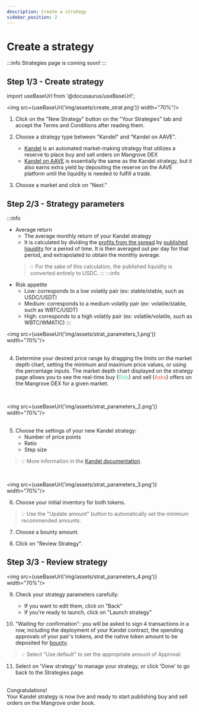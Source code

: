 ```yaml
---
description: Create a strategy
sidebar_position: 2
---
```



# Create a strategy

:::info
Strategies page is coming soon!
:::

## Step 1/3 - Create strategy

import useBaseUrl from '@docusaurus/useBaseUrl';

<img src={useBaseUrl('img/assets/create_strat.png')} width="70%"/>

1. Click on the "New Strategy" button on the "Your Strategies" tab and accept the Terms and Conditions after reading them.

2. Choose a strategy type between "Kandel" and "Kandel on AAVE".
    * [Kandel](../../kandel/README.md) is an automated market-making strategy that utilizes a reserve to place buy and sell orders on Mangrove DEX
    * [Kandel on AAVE](../../kandel/details-on-strats/#kandel-on-aave) is essentially the same as the Kandel strategy, but it also earns extra yield by depositing the reserve on the AAVE platform until the liquidity is needed to fulfill a trade.
    
3. Choose a market and click on "Next."

## Step 2/3 - Strategy parameters

:::info
* Average return
    * The average monthly return of your Kandel strategy
    * It is calculated by dividing the [profits from the spread](../../../docs/kandel/README.md) by [published liquidity](../../../docs/kandel/how-does-kandel-work/strategy-reserve.md#published-liquidity) for a period of time. It is then averaged out per day for that period, and extrapolated to obtain the monthly average.
    > 💡
    > For the sake of this calculation, the published liquidity is converted entirely to USDC.
:::
:::info
* Risk appetite
    * Low: corresponds to a low volatily pair (ex: stable/stable, such as USDC/USDT)
    * Medium: corresponds to a medium volatily pair (ex: volatile/stable, such as WBTC/USDT)
    * High: corresponds to a high volatily pair (ex: volatile/volatile, such as WBTC/WMATIC)
:::

<img src={useBaseUrl('img/assets/strat_parameters_1.png')} width="70%"/>
<br /><br />

4. Determine your desired price range by dragging the limits on the market depth chart, setting the minimum and maximum price values, or using the percentage inputs. The market depth chart displayed on the strategy page allows you to see the real-time buy (<font color="#5cd19b">Bids</font>) and sell (<font color="#eb525a">Asks</font>) offers on the Mangrove DEX for a given market.

<br />

<img src={useBaseUrl('img/assets/strat_parameters_2.png')} width="70%"/>
<br /><br />

5. Choose the settings of your new Kandel strategy:
    * Number of price points
    * Ratio
    * Step size

> 💡
> More information in the [Kandel documentation](../../kandel/how-does-kandel-work/parameters.md).

<br />

<img src={useBaseUrl('img/assets/strat_parameters_3.png')} width="70%"/>
<br />

6. Choose your initial inventory for both tokens.

> 💡
> Use the "Update amount" button to automatically set the minimum recommended amounts.


7. Choose a bounty amount.

8. Click on "Review Strategy".


## Step 3/3 - Review strategy

<img src={useBaseUrl('img/assets/strat_parameters_4.png')} width="70%"/>
<br />

9. Check your strategy parameters carefully:
    * If you want to edit them, click on "Back"
    * If you're ready to launch, click on "Launch strategy"

10. "Waiting for confirmation": you will be asked to sign 4 transactions in a row, including the deployment of your Kandel contract, the spending approvals of your pair's tokens, and the native token amount to be deposited for [bounty](../../glossary.md#bounty).
> 💡
> Select "Use default" to set the appropriate amount of Approval.

11. Select on 'View strategy' to manage your strategy, or click 'Done' to go back to the Strategies page.

<br />
Congratulations!<br />
Your Kandel strategy is now live and ready to start publishing buy and sell orders on the Mangrove order book.
